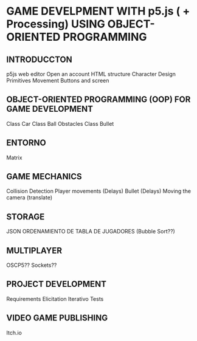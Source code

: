 # GAME DEVELPMENT WITH p5.js ( + Processing) USING OBJECT-ORIENTED PROGRAMMING

## INTRODUCCTON

  p5js web editor
  Open an account
  HTML structure
  Character Design
  Primitives Movement
  Buttons and screen
  
## OBJECT-ORIENTED PROGRAMMING (OOP) FOR GAME DEVELOPMENT
  
  Class Car
  Class Ball
  Obstacles
  Class Bullet
  
## ENTORNO
  Matrix
  
  
## GAME MECHANICS
  
  Collision Detection
  Player movements (Delays)
  Bullet (Delays)
  Moving the camera (translate)
  
## STORAGE
  
  JSON
  ORDENAMIENTO DE TABLA DE JUGADORES (Bubble Sort??)
  
## MULTIPLAYER
  OSCP5??
  Sockets??
  

  
## PROJECT DEVELOPMENT
  Requirements Elicitation
  Iterativo
  Tests
  
## VIDEO GAME PUBLISHING
  Itch.io
